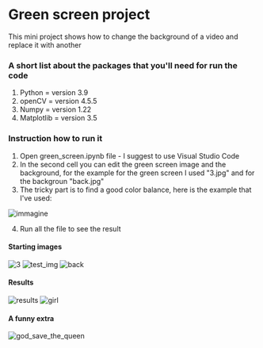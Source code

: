 # Green screen project
This mini project shows how to change the background of a video and replace it with another
 
### A short list about the packages that you'll need for run the code
1. Python = version 3.9
2. openCV = version 4.5.5
3. Numpy = version 1.22
4. Matplotlib = version 3.5

### Instruction how to run it
1. Open green_screen.ipynb file - I suggest to use Visual Studio Code
2. In the second cell you can edit the green screen image and the background, for the example for the green screen I used "3.jpg" and for the backgroun "back.jpg"
3. The tricky part is to find a good color balance, here is the example that I've used:

![immagine](https://user-images.githubusercontent.com/100673761/172884838-1a1d24e7-fc70-44ce-9238-5fd5d2edec77.png)

4. Run all the file to see the result

#### Starting images
![3](https://user-images.githubusercontent.com/100673761/172885440-275fc818-d05c-40e4-b016-aef98083bd61.jpg)
![test_img](https://user-images.githubusercontent.com/100673761/172886051-03e977e8-f254-4446-af9d-c13e14a6e354.jpg)
![back](https://user-images.githubusercontent.com/100673761/172885510-7499a4be-d9a0-4890-9a1d-8c61f8c8acbb.jpg)

#### Results
![results](https://user-images.githubusercontent.com/100673761/172885877-87b22c6a-56d3-47e3-8c14-d6c577ca08fd.png)
![girl](https://user-images.githubusercontent.com/100673761/172886197-ef1ca5fa-b897-486b-be9e-634c4e28afbc.png)

#### A funny extra
![god_save_the_queen](https://user-images.githubusercontent.com/100673761/172886402-12414b35-2bc2-44ce-9ecc-caa5b4ac801a.png)
